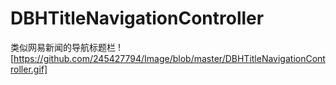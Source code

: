 # DBHTitleNavigationController
类似网易新闻的导航标题栏
![https://github.com/245427794/Image/blob/master/DBHTitleNavigationController.gif]
